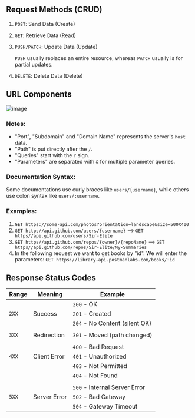 ## Request Methods (CRUD)
1. `POST`: Send Data (Create)
2. `GET`: Retrieve Data (Read)
3. `PUSH/PATCH`: Update Data (Update)

   `PUSH` usually replaces an entire resource, whereas `PATCH` usually is for partial updates.
5. `DELETE`: Delete Data (Delete)

## URL Components
![image](https://github.com/Sir-Elite/My-Summaries/assets/66035383/dd86e18c-7aa6-44b7-a427-9a20c94da44a)

### Notes:
* "Port", "Subdomain" and "Domain Name" represents the server's `host` data.
* "Path" is put directly after the `/`.
* "Queries" start with the `?` sign.
* "Parameters" are separated with `&` for multiple parameter queries.

### Documentation Syntax:
Some documentations use curly braces like `users/{username}`, while others use colon syntax like `users/:username`.

### Examples:
1. `GET https://some-api.com/photos?orientation=landscape&size=500X400`
2. `GET https//api.github.com/users/{username}` --> `GET https//api.github.com/users/Sir-Elite`
3. `GET https//api.github.com/repos/{owner}/{repoName}` --> `GET https//api.github.com/repos/Sir-Elite/My-Summaries`
4. In the following request we want to get books by "id". We will enter the parameters:
   `GET https://library-api.postmanlabs.com/books/:id`


## Response Status Codes
| Range | Meaning      | Example                        |
| ----- | ------------ | ------------------------------ |
|       |              | `200` - OK                     |
| `2XX` | Success      | `201` - Created                |
|       |              | `204` - No Content (silent OK) |
|       |              |                                |
| `3XX` | Redirection  | `301` - Moved (path changed)   |
|       |              |                                |
|       |              | `400` - Bad Request            |
| `4XX` | Client Error | `401` - Unauthorized           |
|       |              | `403` - Not Permitted          |
|       |              | `404` - Not Found              |
|       |              |                                |
|       |              | `500` - Internal Server Error  |
| `5XX` | Server Error | `502` - Bad Gateway            |
|       |              | `504` - Gateway Timeout        |

